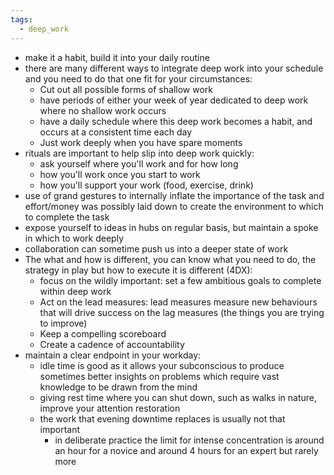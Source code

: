 ```yaml
---
tags:
  - deep_work
---
```

- make it a habit, build it into your daily routine
- there are many different ways to integrate deep work into your schedule and you need to do that one fit for your circumstances:
	- Cut out all possible forms of shallow work
	- have periods of either your week of year dedicated to deep work where no shallow work occurs 
	- have a daily schedule where this deep work becomes a habit, and occurs at a consistent time each day
	- Just work deeply when you have spare moments
- rituals are important to help slip into deep work quickly:
	- ask yourself where you'll work and for how long
	- how you'll work once you start to work
	- how you'll support your work (food, exercise, drink)
- use of grand gestures to internally inflate the importance of the task and effort/money was possibly laid down to create the environment to which to complete the task
- expose yourself to ideas in hubs on regular basis, but maintain a spoke in which to work deeply
- collaboration can sometime push us into a deeper state of work
- The what and how is different, you can know what you need to do, the strategy in play but how to execute it is different (4DX):
	- focus on the wildly important: set a few ambitious goals to complete within deep work
	- Act on the lead measures: lead measures measure new behaviours that will drive success on the lag measures (the things you are trying to improve)
	- Keep a compelling scoreboard 
	- Create a cadence of accountability 
- maintain a clear endpoint in your workday:
	- idle time is good as it allows your subconscious to produce sometimes better insights on problems which require vast knowledge to be drawn from the mind
	- giving rest time where you can shut down, such as walks in nature, improve your attention restoration
	- the work that evening downtime replaces is usually not that important
		- in deliberate practice the limit for intense concentration is around an hour for a novice and around 4 hours for an expert but rarely more
